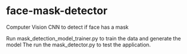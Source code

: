 # face-mask-detector
Computer Vision CNN to detect if face has a mask 

Run mask_detection_model_trainer.py to train the data and generate the model
The run the mask_detector.py to test the application. 
